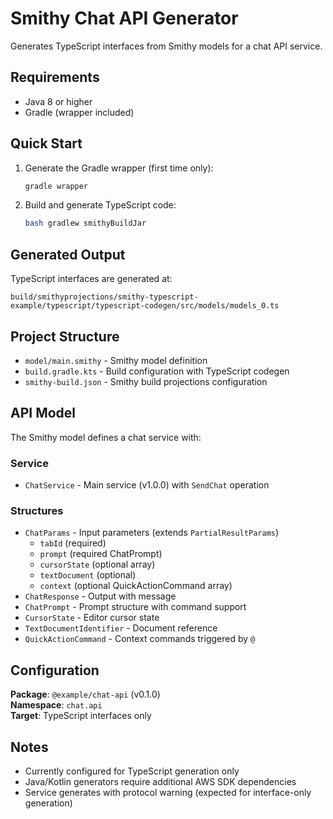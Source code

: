 # Smithy Chat API Generator

Generates TypeScript interfaces from Smithy models for a chat API service.

## Requirements

- Java 8 or higher
- Gradle (wrapper included)

## Quick Start

1. Generate the Gradle wrapper (first time only):
   ```bash
   gradle wrapper
   ```

2. Build and generate TypeScript code:
   ```bash
   bash gradlew smithyBuildJar
   ```

## Generated Output

TypeScript interfaces are generated at:
```
build/smithyprojections/smithy-typescript-example/typescript/typescript-codegen/src/models/models_0.ts
```

## Project Structure

- `model/main.smithy` - Smithy model definition
- `build.gradle.kts` - Build configuration with TypeScript codegen
- `smithy-build.json` - Smithy build projections configuration

## API Model

The Smithy model defines a chat service with:

### Service
- `ChatService` - Main service (v1.0.0) with `SendChat` operation

### Structures
- `ChatParams` - Input parameters (extends `PartialResultParams`)
  - `tabId` (required)
  - `prompt` (required ChatPrompt)
  - `cursorState` (optional array)
  - `textDocument` (optional)
  - `context` (optional QuickActionCommand array)
- `ChatResponse` - Output with message
- `ChatPrompt` - Prompt structure with command support
- `CursorState` - Editor cursor state
- `TextDocumentIdentifier` - Document reference
- `QuickActionCommand` - Context commands triggered by `@`

## Configuration

**Package**: `@example/chat-api` (v0.1.0)  
**Namespace**: `chat.api`  
**Target**: TypeScript interfaces only

## Notes

- Currently configured for TypeScript generation only
- Java/Kotlin generators require additional AWS SDK dependencies
- Service generates with protocol warning (expected for interface-only generation)